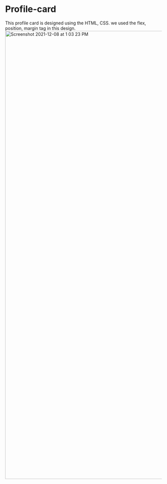 # Profile-card
This profile card is designed using the HTML, CSS.  we used the flex, position, margin tag in this design.
<img width="1440" alt="Screenshot 2021-12-08 at 1 03 23 PM" src="https://user-images.githubusercontent.com/45369831/145201168-fbeadf5b-456f-4ff4-aa47-8c623c761d6b.png">

